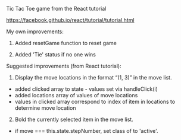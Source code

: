 Tic Tac Toe game from the React tutorial

https://facebook.github.io/react/tutorial/tutorial.html

My own improvements:

1. Added resetGame function to reset game

2. Added 'Tie' status if no one wins

Suggested improvements (from React tutorial):  

1. Display the move locations in the format “(1, 3)” in the move list.  
* added clicked array to state - values set via handleClick(i)
* added locations array of values of move locations
* values in clicked array correspond to index of item in locations to determine move location

2. Bold the currently selected item in the move list.
* if move === this.state.stepNumber, set class of <a> to 'active'.
